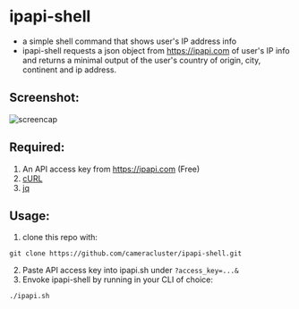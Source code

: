 # ipapi-shell
- a simple shell command that shows user's IP address info
- ipapi-shell requests a json object from https://ipapi.com of user's IP info and returns a minimal output of the user's country of origin, city, continent and ip address.

## Screenshot:
![screencap](https://github.com/cameracluster/ipapi-shell/blob/main/scap22.jpg?raw=true)

## Required:
1. An API access key from https://ipapi.com (Free)
2. [cURL](https://curl.se/)
3. [jq](https://jqlang.github.io/jq/)

## Usage:
1. clone this repo with:
```
git clone https://github.com/cameracluster/ipapi-shell.git
```
2. Paste API access key into ipapi.sh under `?access_key=...&`
3. Envoke ipapi-shell by running in your CLI of choice:
```
./ipapi.sh
```
